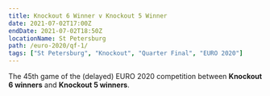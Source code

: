 ```yaml
---
title: Knockout 6 Winner v Knockout 5 Winner
date: 2021-07-02T17:00Z
endDate: 2021-07-02T18:50Z
locationName: St Petersburg
path: /euro-2020/qf-1/
tags: ["St Petersburg", "Knockout", "Quarter Final", "EURO 2020"]
---
```


The 45th game of the (delayed) EURO 2020 competition between **Knockout 6 winners** and **Knockout 5 winners**.